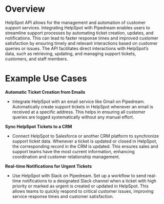 # Overview

HelpSpot API allows for the management and automation of customer support services. Integrating HelpSpot with Pipedream enables users to streamline support processes by automating ticket creation, updates, and notifications. This can lead to faster response times and improved customer satisfaction by ensuring timely and relevant interactions based on customer queries or issues. The API facilitates direct interactions with HelpSpot’s data, such as retrieving, updating, and managing support tickets, customers, and staff members.

# Example Use Cases

**Automatic Ticket Creation from Emails**

- Integrate HelpSpot with an email service like Gmail on Pipedream. Automatically create support tickets in HelpSpot whenever an email is received at a specific address. This helps in ensuring all customer queries are logged systematically without any manual effort.

**Sync HelpSpot Tickets to a CRM**

- Connect HelpSpot to Salesforce or another CRM platform to synchronize support ticket data. Whenever a ticket is updated or closed in HelpSpot, the corresponding record in the CRM is updated. This ensures sales and support teams have the most current information, enhancing coordination and customer relationship management.

**Real-time Notifications for Urgent Tickets**

- Use HelpSpot with Slack on Pipedream. Set up a workflow to send real-time notifications to a designated Slack channel when a ticket with high priority or marked as urgent is created or updated in HelpSpot. This allows teams to quickly respond to critical customer issues, improving service response times and customer satisfaction.
